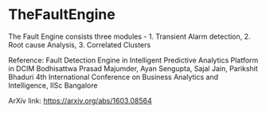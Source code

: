 # TheFaultEngine
The Fault Engine consists three modules - 1. Transient Alarm detection, 2. Root cause Analysis, 3. Correlated Clusters 

Reference: 
Fault Detection Engine in Intelligent Predictive Analytics Platform in DCIM 
Bodhisattwa Prasad Majumder, Ayan Sengupta, Sajal Jain, Parikshit Bhaduri
4th International Conference on Business Analytics and Intelligence, IISc Bangalore

ArXiv link: https://arxiv.org/abs/1603.08564
